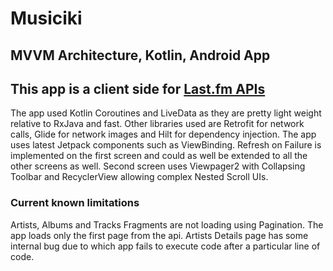# Musiciki

## MVVM Architecture, Kotlin, Android App

## This app is a client side for [Last.fm APIs][lastfmapis]

The app used Kotlin Coroutines and LiveData as they are pretty light weight relative to RxJava and fast. Other libraries used are Retrofit for network calls, Glide for network images and Hilt for dependency injection.
The app uses latest Jetpack components such as ViewBinding. Refresh on Failure is implemented on the first screen and could as well be extended to all the other screens as well. Second screen uses Viewpager2 with Collapsing Toolbar and RecyclerView allowing complex Nested Scroll UIs.

### Current known limitations

Artists, Albums and Tracks Fragments are not loading using Pagination. The app loads only the first page from the api.
Artists Details page has some internal bug due to which app fails to execute code after a particular line of code.

[lastfmapis]:https://www.last.fm/api/
